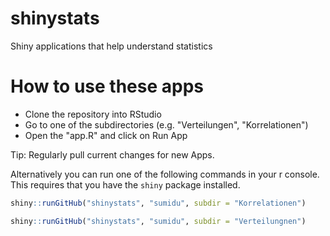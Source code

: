 # shinystats
Shiny applications that help understand statistics 

# How to use these apps
- Clone the repository into RStudio
- Go to one of the subdirectories (e.g. "Verteilungen", "Korrelationen")
- Open the "app.R" and click on Run App

Tip: Regularly pull current changes for new Apps.


Alternatively you can run one of the following commands in your r console. This requires that you have the `shiny` package installed.

```r
shiny::runGitHub("shinystats", "sumidu", subdir = "Korrelationen")

shiny::runGitHub("shinystats", "sumidu", subdir = "Verteilungnen")
```